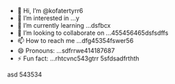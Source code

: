 - 👋 Hi, I’m @kofatertyrr6
- 👀 I’m interested in ...y
- 🌱 I’m currently learning ...dsfbcx
- 💞️ I’m looking to collaborate on ...455456465dsfsdffs
- 📫 How to reach me ...dfg45354fswer56
- 😄 Pronouns: ...sdfrrwe414187687
- ⚡ Fun fact: ...rhtcvnc543gtrr
5sfdsadfrthth
<!---cbm
kofatertyrr/kofatertyrr is a ✨ special ✨ repository because its `README.md` (this file) appears on your GitHub profile.
You can click the Preview link to take a look at your changes.e2
--->
asd
543534
